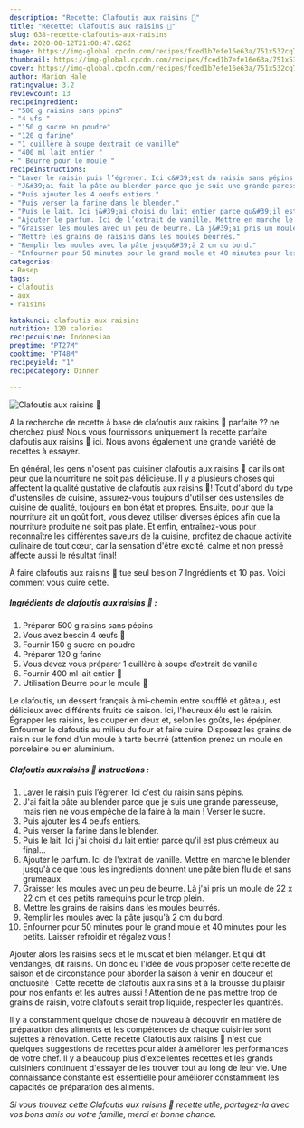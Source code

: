 ```yaml
---
description: "Recette: Clafoutis aux raisins 🍇"
title: "Recette: Clafoutis aux raisins 🍇"
slug: 638-recette-clafoutis-aux-raisins
date: 2020-08-12T21:08:47.626Z
image: https://img-global.cpcdn.com/recipes/fced1b7efe16e63a/751x532cq70/clafoutis-aux-raisins-🍇-photo-principale-de-la-recette.jpg
thumbnail: https://img-global.cpcdn.com/recipes/fced1b7efe16e63a/751x532cq70/clafoutis-aux-raisins-🍇-photo-principale-de-la-recette.jpg
cover: https://img-global.cpcdn.com/recipes/fced1b7efe16e63a/751x532cq70/clafoutis-aux-raisins-🍇-photo-principale-de-la-recette.jpg
author: Marion Hale
ratingvalue: 3.2
reviewcount: 13
recipeingredient:
- "500 g raisins sans ppins"
- "4 ufs "
- "150 g sucre en poudre"
- "120 g farine"
- "1 cuillère à soupe dextrait de vanille"
- "400 ml lait entier "
- " Beurre pour le moule "
recipeinstructions:
- "Laver le raisin puis l’égrener. Ici c&#39;est du raisin sans pépins."
- "J&#39;ai fait la pâte au blender parce que je suis une grande paresseuse, mais rien ne vous empêche de la faire à la main ! Verser le sucre."
- "Puis ajouter les 4 oeufs entiers."
- "Puis verser la farine dans le blender."
- "Puis le lait. Ici j&#39;ai choisi du lait entier parce qu&#39;il est plus crémeux au final..."
- "Ajouter le parfum. Ici de l’extrait de vanille. Mettre en marche le blender jusqu&#39;à ce que tous les ingrédients donnent une pâte bien fluide et sans grumeaux"
- "Graisser les moules avec un peu de beurre. Là j&#39;ai pris un moule de 22 x 22 cm et des petits ramequins pour le trop plein."
- "Mettre les grains de raisins dans les moules beurrés."
- "Remplir les moules avec la pâte jusqu&#39;à 2 cm du bord."
- "Enfourner pour 50 minutes pour le grand moule et 40 minutes pour les petits. Laisser refroidir et régalez vous !"
categories:
- Resep
tags:
- clafoutis
- aux
- raisins

katakunci: clafoutis aux raisins 
nutrition: 120 calories
recipecuisine: Indonesian
preptime: "PT27M"
cooktime: "PT48M"
recipeyield: "1"
recipecategory: Dinner

---
```



![Clafoutis aux raisins 🍇](https://img-global.cpcdn.com/recipes/fced1b7efe16e63a/751x532cq70/clafoutis-aux-raisins-🍇-photo-principale-de-la-recette.jpg)

A la recherche de recette à base de clafoutis aux raisins 🍇 parfaite ?? ne cherchez plus! Nous vous fournissons uniquement la recette parfaite clafoutis aux raisins 🍇 ici. Nous avons également une grande variété de recettes à essayer.

En général, les gens n'osent pas cuisiner clafoutis aux raisins 🍇 car ils ont peur que la nourriture ne soit pas délicieuse. Il y a plusieurs choses qui affectent la qualité gustative de clafoutis aux raisins 🍇! Tout d'abord du type d'ustensiles de cuisine, assurez-vous toujours d'utiliser des ustensiles de cuisine de qualité, toujours en bon état et propres. Ensuite, pour que la nourriture ait un goût fort, vous devez utiliser diverses épices afin que la nourriture produite ne soit pas plate. Et enfin, entraînez-vous pour reconnaître les différentes saveurs de la cuisine, profitez de chaque activité culinaire de tout cœur, car la sensation d'être excité, calme et non pressé affecte aussi le résultat final!

<!--inarticleads1-->

À faire clafoutis aux raisins 🍇 tue seul besion 7 Ingrédients et 10 pas. Voici comment vous cuire cette.

##### Ingrédients de clafoutis aux raisins 🍇 :

1. Préparer 500 g raisins sans pépins
1. Vous avez besoin 4 œufs 🥚
1. Fournir 150 g sucre en poudre
1. Préparer 120 g farine
1. Vous devez vous préparer 1 cuillère à soupe d’extrait de vanille
1. Fournir 400 ml lait entier 🥛
1. Utilisation  Beurre pour le moule 🧈


Le clafoutis, un dessert français à mi-chemin entre soufflé et gâteau, est délicieux avec différents fruits de saison. Ici, l&#39;heureux élu est le raisin. Égrapper les raisins, les couper en deux et, selon les goûts, les épépiner. Enfourner le clafoutis au milieu du four et faire cuire. Disposez les grains de raisin sur le fond d&#39;un moule à tarte beurré (attention prenez un moule en porcelaine ou en aluminium. 

<!--inarticleads2-->

##### Clafoutis aux raisins 🍇 instructions :

1. Laver le raisin puis l’égrener. Ici c&#39;est du raisin sans pépins.
1. J&#39;ai fait la pâte au blender parce que je suis une grande paresseuse, mais rien ne vous empêche de la faire à la main ! Verser le sucre.
1. Puis ajouter les 4 oeufs entiers.
1. Puis verser la farine dans le blender.
1. Puis le lait. Ici j&#39;ai choisi du lait entier parce qu&#39;il est plus crémeux au final...
1. Ajouter le parfum. Ici de l’extrait de vanille. Mettre en marche le blender jusqu&#39;à ce que tous les ingrédients donnent une pâte bien fluide et sans grumeaux
1. Graisser les moules avec un peu de beurre. Là j&#39;ai pris un moule de 22 x 22 cm et des petits ramequins pour le trop plein.
1. Mettre les grains de raisins dans les moules beurrés.
1. Remplir les moules avec la pâte jusqu&#39;à 2 cm du bord.
1. Enfourner pour 50 minutes pour le grand moule et 40 minutes pour les petits. Laisser refroidir et régalez vous !


Ajouter alors les raisins secs et le muscat et bien mélanger. Et qui dit vendanges, dit raisins. On donc eu l&#39;idée de vous proposer cette recette de saison et de circonstance pour aborder la saison à venir en douceur et onctuosité ! Cette recette de clafoutis aux raisins et à la brousse du plaisir pour nos enfants et les autres aussi ! Attention de ne pas mettre trop de grains de raisin, votre clafoutis serait trop liquide, respecter les quantités. 

<!--inarticleads1-->

<p>
Il y a constamment quelque chose de nouveau à découvrir en matière de préparation des aliments et les compétences de chaque cuisinier sont sujettes à rénovation. Cette recette Clafoutis aux raisins 🍇 n'est que quelques suggestions de recettes pour aider à améliorer les performances de votre chef. Il y a beaucoup plus d'excellentes recettes et les grands cuisiniers continuent d'essayer de les trouver tout au long de leur vie. Une connaissance constante est essentielle pour améliorer constamment les capacités de préparation des aliments.
</p>

<p>
<i>Si vous trouvez cette Clafoutis aux raisins 🍇 recette utile, partagez-la avec vos bons amis ou votre famille, merci et bonne chance.</i>
</p>
